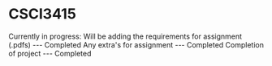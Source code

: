 # CSCI3415
  Currently in progress:
    Will be adding the requirements for assignment (.pdfs) --- Completed
    Any extra's for assignment                             --- Completed
    Completion of project                                  --- Completed

